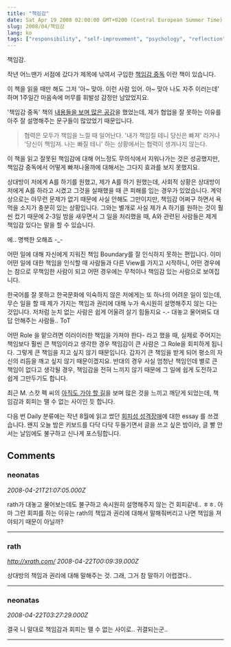 ```yaml
---
title: "책임감"
date: Sat Apr 19 2008 02:00:00 GMT+0200 (Central European Summer Time)
slug: 2008/04/책임감
lang: ko
tags: ["responsibility", "self-improvement", "psychology", "reflection"]
---
```


책임감. 

작년 어느땐가  서점에 갔다가 제목에 낚여서 구입한 [책임감 중독](http://www.yes24.com/Goods/FTGoodsView.aspx?goodsNo=1986255&CategoryNumber=001001025001001) 이란 책이 있습니다.

이 책을 읽을 때만 해도 그저 '아~ 맞아. 이런 사람 있어. 아~ 맞아 나도 자주 이러는데' 하며 1주일간 마음속에 머무를 휘발성 감정만 남았었지요.

'책임감 중독' 책의 [내용들을 보며 많은 공감](/2007/11/책임감-중독)을 했었는데, 제가 협업을 잘 못하는 이유를 아주 잘 설명해주는 문구들이 많았었기 때문입니다. 


> 협력은 모두가 책임을 느낄 때 일어난다. '내가 책임질 테니 당신은 빠져' 라거나 '당신이 책임져. 나는 빠질 테니' 하는 상황에서는 협력이 생겨나지 않는다.


이 책을 읽고 잘못된 책임감에 대해 어느정도 무의식에서 지워나가는 것은 성공했지만, 책임감 중독에서 어떻게 빠져나올까에 대해서는 그다지 효과를 보지 못했지요.

 상대방이 저에게 A를 하기를 원했고, 제가 A를 하기 원했는데, 사회적 상황은 상대방이 저에게 A를 하라고 시켰고 그것을 실패했을 때 큰 피해를 입는 경우가 있었습니다. 계약상으로는 아무런 문제가 없기 때문에 사실 안해도 그만이지만, 책임감 어쩌구 하면서 욕먹을 소지가 충분히 있는 상황입니다.
 그와는 별개로 사실 제가 A 하기를 원하는 것이 훨씬 컸기 때문에 2-3일 밤을 새우면서 그 일을 처리했을 때, A와 관련된 사람들은 제게 책임감 있다는 말을 할 수 있습니다.

 에.. 명백한 오해죠 -_-

 어떤 일에 대해 자신에게 지워진 책임 Boundary를 잘 인식하지 못하는 편입니다. 이미 어떤 일에 대한 책임을 인식할 때 사람들과 다른 View를 가지고 시작하니, 어떤 경우에는 참으로 무책임한 사람이 되고 어떤 경우에는 무척이나 책임감 있는 사람으로 보여집니다.

 한국어를 잘 못하고 한국문화에 익숙하지 않은 저에게는 또 하나의 어려운 일이 있는데, 무슨 일을 할 때 제가 가지는 책임과 권리에 대해 누가 속시원히 설명해주지 않는 다는 것입니다. 저처럼 눈치 없는 사람은 쉽게 어울려 살기 힘들지요 -.- 대놓고 물어봐도 대답 안해주는 사람들.. ToT

 
 어떤 Role 을 맡으려면 이러이러한 책임을 가져야 한다- 라고 했을 때, 실제로 주어지는 책임보다 훨씬 큰 책임이라고 생각한 경우 책임감이 큰 사람은 그 Role을 회피하게 됩니다. 그렇게 큰 책임을 지고 싶지 않기 때문입니다. 갑자기 큰 책임을 받게 되어 평소의 자신의 리듬을 깨고 싶지 않기 때문이겠지요. 반대의 경우 사실 엄청난 책임인데 별로 큰 책임이 없다고 생각될 경우, 책임감을 전혀 느끼지 않기 때문에 그 일에 쉽게 도전하고 쉽게 그만두기도 합니다.

 최근 M. 스캇 펙 씨의 [아직도 가야 할 길](http://www.yes24.com/Goods/FTGoodsView.aspx?goodsNo=2502002)을 보며 많은 것을 느끼고 깨닫게 되었는데, 책임감과 회피는 뗄 수 없는 사이인 듯 합니다. 

 다음 번 Daily 분류에는 작년 8월에 읽고 썼던 [회피성 성격장애](/2007/08/회피성-성격장애)에 대한 essay 를 쓰겠습니다. 왠지 오늘 밤은 키보드를 다닥 다닥 두들기면서 글을 쓰고 싶은 밤이라, 글 빨 안서는 날임에도 불구하고 신나게 포스팅합니다.

## Comments

### neonatas
*2008-04-21T21:07:05.000Z*

rath가 대놓고 물어보는데도 불구하고 속시원히 설명해주지 않는 건 회피같네.. ㅎㅎ. 아마 그런 회피를 하는 이유는 rath의 책임과 권리에 대해서 말해줘버리고 나면 책임을 져야되기 때문이 아닐까?

---

### rath
*http://xrath.com/*
*2008-04-22T00:09:39.000Z*

상대방의 책임과 권리에 대해 말해주는 것. 
그래, 그거 참 말하기 어렵겠다..

---

### neonatas
*2008-04-22T03:27:29.000Z*

결국 니 말대로 책임감과 회피는 뗄 수 없는 사이로.. 귀결되는군..

---
